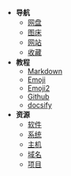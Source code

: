 * **导航**
  * [网盘](nav/cloud.md)
  * [图床](nav/imgbed.md)
  * [网站](nav/stie.md)
  * [收藏](nav/fav.md)
* **教程**
  * [Markdown](tech/markdown.md)
  * [Emoji](tech/emoji.md)
  * [Emoji2](tech/emoji2.md)
  * [Github](tech/github.md)
  * [docsify](tech/docsify.md)
* **资源**
  * [软件](ziyuan/soft.md)
  * [系统](ziyuan/system.md)
  * [主机](ziyuan/host.md)
  * [域名](ziyuan/domin.md)
  * [项目](ziyuan/githubPJ.md)

